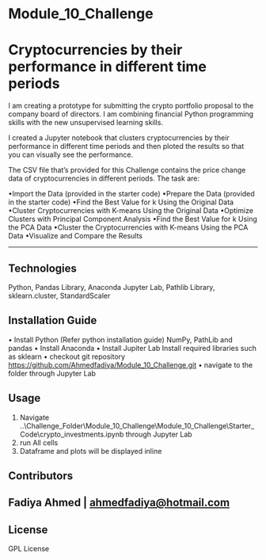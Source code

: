 # Module_10_Challenge
# Cryptocurrencies by their performance in different time periods

I am creating a prototype for submitting the crypto portfolio proposal to the company board of directors.
I am combining financial Python programming skills with the new unsupervised learning skills.

I created a Jupyter notebook that clusters cryptocurrencies by their performance in different time periods and then ploted the results so that you can visually see the performance.

The CSV file that’s provided for this Challenge contains the price change data of cryptocurrencies in different periods.
The task are:

•Import the Data (provided in the starter code)
•Prepare the Data (provided in the starter code)
•Find the Best Value for k Using the Original Data
•Cluster Cryptocurrencies with K-means Using the Original Data
•Optimize Clusters with Principal Component Analysis
•Find the Best Value for k Using the PCA Data
•Cluster the Cryptocurrencies with K-means Using the PCA Data
•Visualize and Compare the Results

---

## Technologies

Python, Pandas Library, Anaconda Jupyter Lab, Pathlib Library, sklearn.cluster, StandardScaler


## Installation Guide
•	Install Python (Refer python installation guide) NumPy, PathLib and pandas
•	Install Anaconda
•	Install Jupiter Lab
Install required libraries such as sklearn
•	checkout git repository https://github.com/Ahmedfadiya/Module_10_Challenge.git
•	navigate to the folder through Jupyter Lab


## Usage


1.	Navigate ..\Challenge_Folder\Module_10_Challenge\Module_10_Challenge\Starter_Code\crypto_investments.ipynb through Jupyter Lab
2.	run All cells
3.	Dataframe and plots will be displayed inline


## Contributors

Fadiya Ahmed | ahmedfadiya@hotmail.com
---

## License

GPL License
